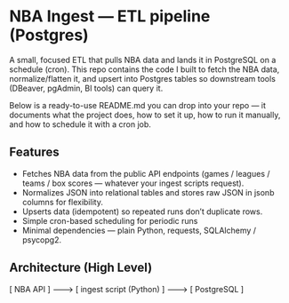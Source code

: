 # NBA Ingest — ETL pipeline (Postgres)

A small, focused ETL that pulls NBA data and lands it in PostgreSQL on a schedule (cron). This repo contains the code I built to fetch the NBA data, normalize/flatten it, and upsert into Postgres tables so downstream tools (DBeaver, pgAdmin, BI tools) can query it.

Below is a ready-to-use README.md you can drop into your repo — it documents what the project does, how to set it up, how to run it manually, and how to schedule it with a cron job.

## Features

- Fetches NBA data from the public API endpoints (games / leagues / teams / box scores — whatever your ingest scripts request).
- Normalizes JSON into relational tables and stores raw JSON in jsonb columns for flexibility.
- Upserts data (idempotent) so repeated runs don’t duplicate rows.
- Simple cron-based scheduling for periodic runs
- Minimal dependencies — plain Python, requests, SQLAlchemy / psycopg2.

## Architecture (High Level)

[ NBA API ]  --->  [ ingest script (Python) ]  --->  [ PostgreSQL ]
